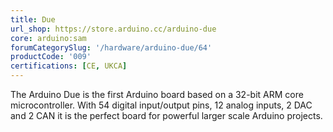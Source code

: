 ```yaml
---
title: Due
url_shop: https://store.arduino.cc/arduino-due
core: arduino:sam
forumCategorySlug: '/hardware/arduino-due/64'
productCode: '009'
certifications: [CE, UKCA]
---
```


The Arduino Due is the first Arduino board based on a 32-bit ARM core microcontroller. With 54 digital input/output pins, 12 analog inputs, 2 DAC and 2 CAN it is the perfect board for powerful larger scale Arduino projects.